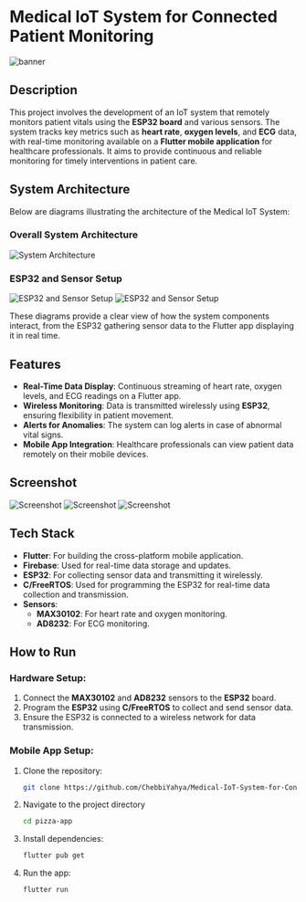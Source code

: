 # Medical IoT System for Connected Patient Monitoring

![banner](./myhealth_image.png)

## Description

This project involves the development of an IoT system that remotely monitors patient vitals using the **ESP32 board** and various sensors. The system tracks key metrics such as **heart rate**, **oxygen levels**, and **ECG** data, with real-time monitoring available on a **Flutter mobile application** for healthcare professionals. It aims to provide continuous and reliable monitoring for timely interventions in patient care.

## System Architecture

Below are diagrams illustrating the architecture of the Medical IoT System:

### Overall System Architecture

![System Architecture](./architecture_image.png)

### ESP32 and Sensor Setup

![ESP32 and Sensor Setup](./system.png)
![ESP32 and Sensor Setup](./real_system.png)

These diagrams provide a clear view of how the system components interact, from the ESP32 gathering sensor data to the Flutter app displaying it in real time.

## Features

- **Real-Time Data Display**: Continuous streaming of heart rate, oxygen levels, and ECG readings on a Flutter app.
- **Wireless Monitoring**: Data is transmitted wirelessly using **ESP32**, ensuring flexibility in patient movement.
- **Alerts for Anomalies**: The system can log alerts in case of abnormal vital signs.
- **Mobile App Integration**: Healthcare professionals can view patient data remotely on their mobile devices.

## Screenshot

![Screenshot](./app_1.png)
![Screenshot](./app_2.png)
![Screenshot](./app_3.png)

## Tech Stack

- **Flutter**: For building the cross-platform mobile application.
- **Firebase**: Used for real-time data storage and updates.
- **ESP32**: For collecting sensor data and transmitting it wirelessly.
- **C/FreeRTOS**: Used for programming the ESP32 for real-time data collection and transmission.
- **Sensors**: 
  - **MAX30102**: For heart rate and oxygen monitoring.
  - **AD8232**: For ECG monitoring.

## How to Run

### Hardware Setup:
1. Connect the **MAX30102** and **AD8232** sensors to the **ESP32** board.
2. Program the **ESP32** using **C/FreeRTOS** to collect and send sensor data.
3. Ensure the ESP32 is connected to a wireless network for data transmission.

### Mobile App Setup:
1. Clone the repository:
   ```bash
   git clone https://github.com/ChebbiYahya/Medical-IoT-System-for-Connected-Patient-Monitoring.git

2. Navigate to the project directory
    ```bash
    cd pizza-app

3. Install dependencies:
    ```bash
    flutter pub get

4. Run the app:
    ```bash
    flutter run